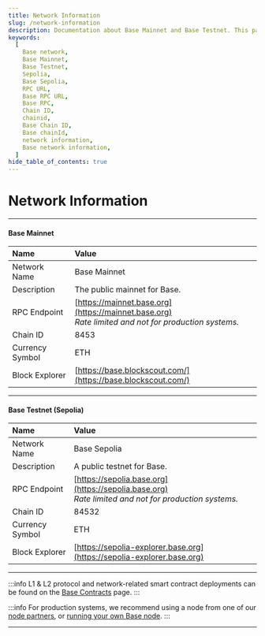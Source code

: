 ```yaml
---
title: Network Information
slug: /network-information
description: Documentation about Base Mainnet and Base Testnet. This page covers network information for the Base network, including network names, descriptions, RPC endpoints, chain IDs, currency symbols, and block explorers.
keywords:
  [
    Base network,
    Base Mainnet,
    Base Testnet,
    Sepolia,
    Base Sepolia,
    RPC URL,
    Base RPC URL,
    Base RPC,
    Chain ID,
    chainid,
    Base Chain ID,
    Base chainId,
    network information,
    Base network information,
  ]
hide_table_of_contents: true
---
```


# Network Information

---

#### Base Mainnet

| Name            | Value                                                                                                   |
| :-------------- | :------------------------------------------------------------------------------------------------------ |
| Network Name    | Base Mainnet                                                                                            |
| Description     | The public mainnet for Base.                                                                            |
| RPC Endpoint    | [https://mainnet.base.org](https://mainnet.base.org)<br/>_Rate limited and not for production systems._ |
| Chain ID        | 8453                                                                                                    |
| Currency Symbol | ETH                                                                                                     |
| Block Explorer  | [https://base.blockscout.com/](https://base.blockscout.com/)                                            |

---

#### Base Testnet (Sepolia)

| Name            | Value                                                                                                   |
| :-------------- | :------------------------------------------------------------------------------------------------------ |
| Network Name    | Base Sepolia                                                                                            |
| Description     | A public testnet for Base.                                                                              |
| RPC Endpoint    | [https://sepolia.base.org](https://sepolia.base.org)<br/>_Rate limited and not for production systems._ |
| Chain ID        | 84532                                                                                                   |
| Currency Symbol | ETH                                                                                                     |
| Block Explorer  | [https://sepolia-explorer.base.org](https://sepolia-explorer.base.org)                                  |

---

:::info
L1 & L2 protocol and network-related smart contract deployments can be found on the [Base Contracts](/docs/base-contracts) page.
:::

:::info
For production systems, we recommend using a node from one of our [node partners], or [running your own Base node].
:::

---

[running your own Base node]: /tutorials/run-a-base-node
[node partners]: /docs/tools/node-providers
